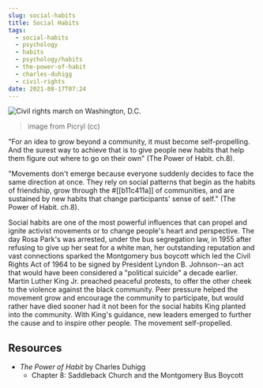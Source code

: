 ```yaml
---
slug: social-habits
title: Social Habits
tags:
  - social-habits
  - psychology
  - habits
  - psychology/habits
  - the-power-of-habit
  - charles-duhigg
  - civil-rights
date: 2021-08-17T07:24
---
```



![Civil rights march on Washington, D.C.](https://cdn18.picryl.com/photo/2019/10/07/civil-rights-march-on-washington-dc-wkl-9df620-1024.jpg)
> image from Picryl (cc)

"For an idea to grow beyond a community, it must become self-propelling. And
the surest way to achieve that is to give people new habits that help them
figure out where to go on their own" (The Power of Habit. ch.8).

"Movements don't emerge because everyone suddenly decides to face the same
direction at once. They rely on social patterns that begin as the habits of
friendship, grow through the #[[b11c411a]] of communities, and are sustained by
new habits that change participants' sense of self." (The Power of Habit. ch.8).

Social habits are one of the most powerful influences that can propel and ignite
activist movements or to change people's heart and perspective. The day Rosa
Park's was arrested, under the bus segregation law, in 1955 after refusing to
give up her seat for a white man, her outstanding reputation and vast
connections sparked the Montgomery bus boycott which led the Civil Rights Act of
1964 to be signed by President Lyndon B. Johnson--an act that would have been
considered a "political suicide" a decade earlier. Martin Luther King Jr.
preached peaceful protests, to offer the other cheek to the violence against the
black community. Peer pressure helped the movement grow and encourage the
community to participate, but would rather have died sooner had it not been for
the social habits King planted into the community. With King's guidance, new
leaders emerged to further the cause and to inspire other people. The movement
self-propelled.

## Resources

- _The Power of Habit_ by Charles Duhigg
  - Chapter 8: Saddleback Church and the Montgomery Bus Boycott
